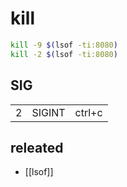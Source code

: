 # kill

```sh
kill -9 $(lsof -ti:8080)
kill -2 $(lsof -ti:8080)
```

## SIG
|   |        |        |
|---|--------|--------|
| 2 | SIGINT | ctrl+c |

## releated
- [[lsof]]
